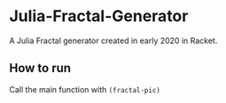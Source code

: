 # Julia-Fractal-Generator
A Julia Fractal generator created in early 2020 in Racket. 

## How to run

Call the main function with ```(fractal-pic)```
